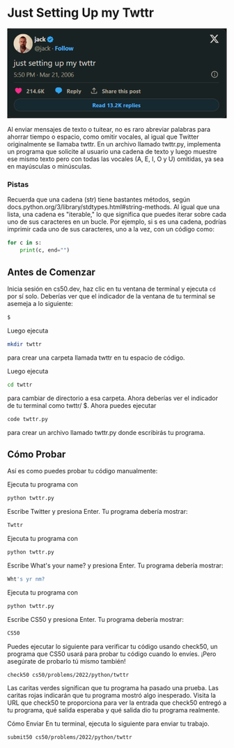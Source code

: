 # Just Setting Up my Twttr

![alt text](image-2.png)

Al enviar mensajes de texto o tuitear, no es raro abreviar palabras para ahorrar tiempo o espacio, como omitir vocales, al igual que Twitter originalmente se llamaba twttr. En un archivo llamado twttr.py, implementa un programa que solicite al usuario una cadena de texto y luego muestre ese mismo texto pero con todas las vocales (A, E, I, O y U) omitidas, ya sea en mayúsculas o minúsculas.

### Pistas

Recuerda que una cadena (str) tiene bastantes métodos, según docs.python.org/3/library/stdtypes.html#string-methods.
Al igual que una lista, una cadena es "iterable," lo que significa que puedes iterar sobre cada uno de sus caracteres en un bucle. Por ejemplo, si s es una cadena, podrías imprimir cada uno de sus caracteres, uno a la vez, con un código como:

```python
for c in s:
    print(c, end="")
```

## Antes de Comenzar

Inicia sesión en cs50.dev, haz clic en tu ventana de terminal y ejecuta `cd` por sí solo. Deberías ver que el indicador de la ventana de tu terminal se asemeja a lo siguiente:

```bash
$
```

Luego ejecuta

```bash
mkdir twttr
```

para crear una carpeta llamada twttr en tu espacio de código.

Luego ejecuta

```bash
cd twttr
```

para cambiar de directorio a esa carpeta. Ahora deberías ver el indicador de tu terminal como twttr/ $. Ahora puedes ejecutar

```bash
code twttr.py
```

para crear un archivo llamado twttr.py donde escribirás tu programa.

## Cómo Probar

Así es como puedes probar tu código manualmente:

Ejecuta tu programa con

```bash
python twttr.py
```

Escribe Twitter y presiona Enter. Tu programa debería mostrar:

```bash
Twttr
```

Ejecuta tu programa con

```bash
python twttr.py
```

Escribe What's your name? y presiona Enter. Tu programa debería mostrar:

```bash
Wht's yr nm?
```

Ejecuta tu programa con

```bash
python twttr.py
```

Escribe CS50 y presiona Enter. Tu programa debería mostrar:

```bash
CS50
```

Puedes ejecutar lo siguiente para verificar tu código usando check50, un programa que CS50 usará para probar tu código cuando lo envíes. ¡Pero asegúrate de probarlo tú mismo también!

```bash
check50 cs50/problems/2022/python/twttr
```

Las caritas verdes significan que tu programa ha pasado una prueba. Las caritas rojas indicarán que tu programa mostró algo inesperado. Visita la URL que check50 te proporciona para ver la entrada que check50 entregó a tu programa, qué salida esperaba y qué salida dio tu programa realmente.

Cómo Enviar
En tu terminal, ejecuta lo siguiente para enviar tu trabajo.

```bash
submit50 cs50/problems/2022/python/twttr
```
